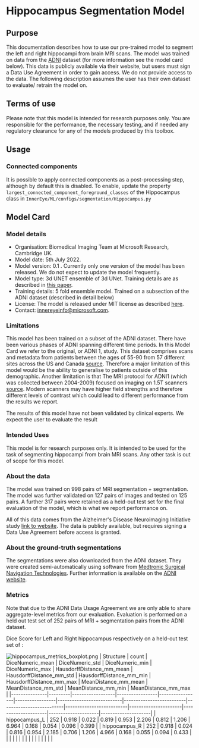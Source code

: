 # Hippocampus Segmentation Model

## Purpose

This documentation describes how to use our pre-trained model to segment the left and right hippocampi from brain MRI scans. The model was trained on data from the [ADNI](https://adni.loni.usc.edu/) dataset (for more information see the model card below). This data is publicly available via their website, but users must sign a Data Use Agreement in order to gain access. We do not provide access to the data. The following description assumes the user has their own dataset to evaluate/ retrain the model on.

## Terms of use

Please note that this model is intended for research purposes only. You are responsible for the performance, the necessary testing, and if needed any regulatory clearance for any of the models produced by this toolbox.

## Usage

### Connected components

It is possible to apply connected components as a post-processing step, although by default this is disabled. To enable, update the property `largest_connected_component_foreground_classes` of the Hippocampus class in `InnerEye/ML/configs/segmentation/Hippocampus.py`

## Model Card

### Model details

- Organisation: Biomedical Imaging Team at Microsoft Research, Cambridge UK.
- Model date: 5th July 2022.
- Model version: 0.1 . Currently only one version of the model has been released. We do not expect to update the model frequently.
- Model type: 3d UNET ensemble of 3d UNet. Training details are as described in [this paper](https://jamanetwork.com/journals/jamanetworkopen/fullarticle/2773292).
- Training details: 5 fold ensemble model. Trained on a subsection of the ADNI dataset (described in detail below)
- License: The model is released under MIT license as described [here](https://github.com/microsoft/InnerEye-DeepLearning/blob/main/LICENSE).
- Contact: innereyeinfo@microsoft.com.

### Limitations

This model has been trained on a subset of the ADNI dataset. There have been various phases of ADNI spanning different time periods. In this Model Card we refer to the original, or ADNI 1, study. This dataset comprises scans and metadata from patients between the ages of 55-90 from 57 different sites across the US and Canada [source](https://adni.loni.usc.edu/study-design/#background-container). Therefore a major limitation of this model would be the ability to generalise to patients outside of this demographic. Another limitation is that  The MRI protocol for ADNI1 (which was collected between 2004-2009) focused on imaging on 1.5T scanners [source](https://adni.loni.usc.edu/methods/mri-tool/mri-analysis/). Modern scanners may have higher field strengths and therefore different levels of contrast which could lead to different performance from the results we report.

The results of this model have not been validated by clinical experts. We expect the user to evaluate the result

### Intended Uses

This model is for research purposes only. It is intended to be used for the task of segmenting hippocampi from brain MRI scans. Any other task is out of scope for this model.

### About the data

The model was trained on 998 pairs of MRI segmentation + segmentation. The model was further validated on 127 pairs of images and tested on 125 pairs. A further 317 pairs were retained as a held-out test set for the final evaluation of the model, which is what we report performance on.

All of this data comes from the Alzheimer's Disease Neuroimaging Initiative study [link to website](https://adni.loni.usc.edu/). The data is publicly available, but requires signing a Data Use Agreement before access is granted.

### About the ground-truth segmentations

 The segmentations were also downloaded from the ADNI dataset. They were created semi-automatically using software from [Medtronic Surgical Navigation Technologies](https://www.medtronic.com/us-en/healthcare-professionals/products/neurological/surgical-navigation-systems.html). Further information is available on the [ADNI website](https://adni.loni.usc.edu/).

### Metrics

Note that due to the ADNI Data Usage Agreement we are only able to share aggregate-level metrics from our evaluation. Evaluation is performed on a held out test set of 252 pairs of MRI + segmentation pairs from the ADNI dataset.

Dice Score for Left and Right hippocampus respectively on a held-out test set of :

![hippocampus_metrics_boxplot.png](../images/hippocampus_metrics_boxplot.png)
| Structure     | count   | DiceNumeric_mean | DiceNumeric_std | DiceNumeric_min | DiceNumeric_max | HausdorffDistance_mm_mean | HausdorffDistance_mm_std | HausdorffDistance_mm_min | HausdorffDistance_mm_max | MeanDistance_mm_mean | MeanDistance_mm_std | MeanDistance_mm_min | MeanDistance_mm_max |
|---------------|---------|------------------|-----------------|-----------------|-----------------|---------------------------|--------------------------|--------------------------|--------------------------|----------------------|---------------------|---------------------|---------------------|
| hippocampus_L | 252     | 0.918            | 0.022           | 0.819           | 0.953           | 2.206                     | 0.812                    | 1.206                    | 6.964                    | 0.168                | 0.054               | 0.096               | 0.399               |
| hippocampus_R | 252     | 0.918            | 0.024           | 0.816           | 0.954           | 2.185                     | 0.706                    | 1.206                    | 4.966                    | 0.168                | 0.055               | 0.094               | 0.433               |
|               |         |                  |                 |                 |                 |                           |                          |                          |                          |                      |                     |                     |                     |
